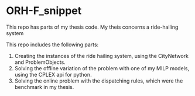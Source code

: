 # ORH-F_snippet
This repo has parts of my thesis code. 
My theis concerns a ride-hailing system  

This repo includes the following parts:
1. Creating the instances of the ride hailing system, using the CityNetwork and ProblemObjects.
2. Solving the offline variation of the problem with one of my MILP models, using the CPLEX api for python. 
3. Solving the online problem with the dispatching rules, which were the benchmark in my thesis. 

